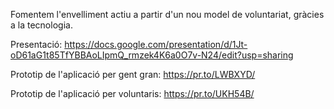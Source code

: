 Fomentem l'envelliment actiu a partir d'un nou model de voluntariat, gràcies a la tecnologia.

Presentació: https://docs.google.com/presentation/d/1Jt-oD61aG1t85TfYBBAoLIpmQ_rmzek4K6a0O7v-N24/edit?usp=sharing

Prototip de l'aplicació per gent gran:  https://pr.to/LWBXYD/

Prototip de l'aplicació per voluntaris: https://pr.to/UKH54B/
